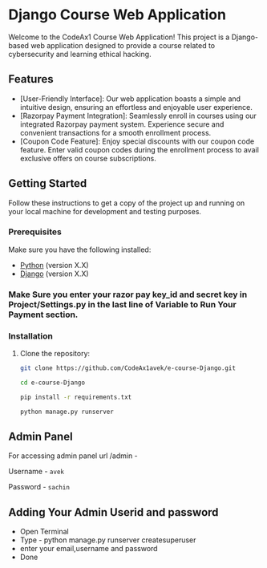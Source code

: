 # Django Course Web Application

Welcome to the CodeAx1 Course Web Application! This project is a Django-based web application designed to provide a course related to cybersecurity and learning ethical hacking.

## Features

- [User-Friendly Interface]: Our web application boasts a simple and intuitive design, ensuring an effortless and enjoyable user experience.
- [Razorpay Payment Integration]: Seamlessly enroll in courses using our integrated Razorpay payment system. Experience secure and convenient transactions for a smooth enrollment process.
- [Coupon Code Feature]: Enjoy special discounts with our coupon code feature. Enter valid coupon codes during the enrollment process to avail exclusive offers on course subscriptions.

## Getting Started

Follow these instructions to get a copy of the project up and running on your local machine for development and testing purposes.

### Prerequisites

Make sure you have the following installed:

- [Python](https://www.python.org/) (version X.X)
- [Django](https://www.djangoproject.com/) (version X.X)

### Make Sure you enter your razor pay key_id and secret key in Project/Settings.py in the last line of Variable to Run Your Payment section.

### Installation

1. Clone the repository:

   ```bash
   git clone https://github.com/CodeAx1avek/e-course-Django.git

   cd e-course-Django

   pip install -r requirements.txt

   python manage.py runserver


## Admin Panel

For accessing admin panel  url /admin -

Username - `avek`

Password - `sachin`




## Adding Your Admin Userid and password

- Open Terminal
- Type - python manage.py runserver createsuperuser
- enter your email,username and password
- Done

